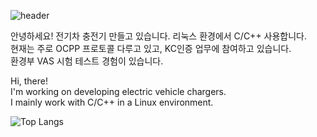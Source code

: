 
![header](https://capsule-render.vercel.app/api?type=slice&color=323C73&height=100&section=header&text=Embedded%20Software&fontSize=80&animation=twinkling&fontColor=D5C2EE)
<!--![header](https://capsule-render.vercel.app/api?type=slice&color=323C73&height=100&section=header&text=Hi!%20I'm%20Min-hee&fontSize=90&animation=twinkling&fontColor=D5C2EE) -->

안녕하세요! 
전기차 충전기 만들고 있습니다. 리눅스 환경에서 C/C++ 사용합니다.  
현재는 주로 OCPP 프로토콜 다루고 있고, KC인증 업무에 참여하고 있습니다.  
환경부 VAS 시험 테스트 경험이 있습니다. 

Hi, there!   
I'm working on developing electric vehicle chargers.  
I mainly work with C/C++ in a Linux environment.



<!-- [PORTFOLIO: gist.github.com](https://gist.github.com/Minhee713/5ee6d2f3a58d26c166545645942f6409)   
[BLOG: www.minheekwon.com](https://www.minheekwon.com) --> 


![Top Langs](https://github-readme-stats.vercel.app/api/top-langs/?username=Minhee713&layout=compact)  





 <!--
**Minhee713/Minhee713** is a ✨ _special_ ✨ repository because its `README.md` (this file) appears on your GitHub profile.

Here are some ideas to get you started:

- 🔭 I’m currently working on ...
- 🌱 I’m currently learning ...
- 👯 I’m looking to collaborate on ...
- 🤔 I’m looking for help with ...
- 💬 Ask me about ...
- 📫 How to reach me: ...
- 😄 Pronouns: ...
- ⚡ Fun fact: ...
-->
